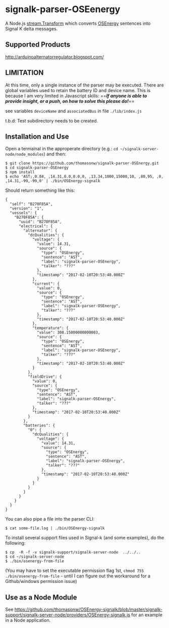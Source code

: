 # signalk-parser-OSEenergy


A Node.js [stream.Transform](https://nodejs.org/api/stream.html#stream_class_stream_transform) which converts [OSEnergy](https://github.com/OSEnergy/OSEnergy) sentences into Signal K delta messages.

## Supported Products
http://arduinoalternatorregulator.blogspot.com/




## LIMITATION
At this time, only a single instance of the parser may be executed.  There are global variables used to retain the battery ID and device name.  This is because I am very limited in Javascript skills:   ==***If anyone is able to provide insight, or a push, on how to solve this please do!***==

see variables ```deviceName``` and ```associatedBus``` in file ```./lib/index.js```

t.b.d: Test subdirectory needs to be created. 


## Installation and Use

Open a termainal in the approperate directory (e.g.: ```cd ~/signalk-server-node/node_modules```) and then:

```
$ git clone https://github.com/thomasonw/signalk-parser-OSEnergy.git
$ cd signalk-parser-OSEnergy
$ npm install
$ echo 'AST;,0.84, ,14.31,0.0,0.0,0, ,13.34,1000,15000,10, ,80,95, ,0, ,14.31,-99,-99,0' | ./bin/OSEnergy-signalk
```

Should return something like this:

```
{
  "self": "B270F85A",
  "version": "1",
  "vessels": {
    "B270F85A": {
      "uuid": "B270F85A",
      "electrical": {
        "alternator": {
          "dcQualities": {
            "voltage": {
              "value": 14.31,
              "source": {
                "type": "OSEnergy",
                "sentence": "AST",
                "label": "signalk-parser-OSEnergy",
                "talker": "???"
              },
              "timestamp": "2017-02-10T20:53:40.000Z"
            },
            "current": {
              "value": 0,
              "source": {
                "type": "OSEnergy",
                "sentence": "AST",
                "label": "signalk-parser-OSEnergy",
                "talker": "???"
              },
              "timestamp": "2017-02-10T20:53:40.000Z"
            },
            "temperature": {
              "value": 308.15000000000003,
              "source": {
                "type": "OSEnergy",
                "sentence": "AST",
                "label": "signalk-parser-OSEnergy",
                "talker": "???"
              },
              "timestamp": "2017-02-10T20:53:40.000Z"
            }
          },
          "fieldDrive": {
            "value": 0,
            "source": {
              "type": "OSEnergy",
              "sentence": "AST",
              "label": "signalk-parser-OSEnergy",
              "talker": "???"
            },
            "timestamp": "2017-02-10T20:53:40.000Z"
          }
        },
        "batteries": {
          "0": {
            "dcQualities": {
              "voltage": {
                "value": 14.31,
                "source": {
                  "type": "OSEnergy",
                  "sentence": "AST",
                  "label": "signalk-parser-OSEnergy",
                  "talker": "???"
                },
                "timestamp": "2017-02-10T20:53:40.000Z"
              }
            }
          }
        }
      }
    }
  }
}
```

You can also pipe a file into the parser CLI:

```
$ cat some-file.log | ./bin/OSEnergy-signalk
```

To install several  support files used in Signal-k (and some examples), do the following:
```
$ cp  -R -f -v signalk-support/signalk-server-node  ../../..
$ cd ~/signalk-server-node
$ ./bin/osenergy-from-file
```
(You may have to set the executable permission flag 1st, ```chmod 755 ./bin/osenergy-from-file```  - until I can figure out the workaround for a Github/windows permission issue)



## Use as a Node Module

See https://github.com/thomasonw/OSEnergy-signalk/blob/master/signalk-support/signalk-server-node/providers/OSEnergy-signalk.js  for an example in a Node application.


